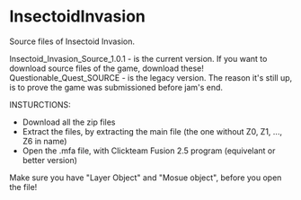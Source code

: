 # InsectoidInvasion
Source files of Insectoid Invasion.

Insectoid_Invasion_Source_1.0.1 - is the current version. If you want to download source files of the game, download these!
Questionable_Quest_SOURCE - is the legacy version. The reason it's still up, is to prove the game was submissioned before jam's end.

INSTURCTIONS:
- Download all the zip files
- Extract the files, by extracting the main file (the one without Z0, Z1, ..., Z6 in name)
- Open the .mfa file, with Clickteam Fusion 2.5 program (equivelant or better version)

Make sure you have "Layer Object" and "Mosue object", before you open the file!
